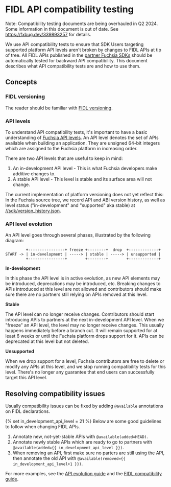 # FIDL API compatibility testing

Note: Compatibility testing documents are being overhauled in Q2
2024.  Some information in this document is out of date. See
https://fxbug.dev/339893257 for details.

We use API compatibility tests to ensure that SDK Users targeting supported platform
API levels aren't broken by changes to FIDL APIs at tip of tree. All FIDL APIs published in
the [partner Fuchsia SDKs][SDK Categories] should be automatically tested for backward API
compatibility. This document describes what API compatibility tests are and how to use
them.

## Concepts

### FIDL versioning

The reader should be familiar with [FIDL versioning].

### API levels

To understand API compatibility tests, it's important to have a basic understanding of
[Fuchsia API levels]. An API level denotes the set of APIs available when building an
application. They are unsigned 64-bit integers which are assigned to the Fuchsia platform
in increasing order.

There are two API levels that are useful to keep in mind:

1. An in-development API level - This is what Fuchsia developers make additive changes to.
2. A stable API level - This level is stable and its surface area will not change.

The current implementation of platform versioning does not yet reflect this:
In the Fuchsia source tree, we record API and ABI version history, as well as level
status ("in-development" and "supported" aka stable) at
[//sdk/version_history.json](/sdk/version_history.json).

### API level evolution

An API level goes through several phases, illustrated by the following diagram:

```
         +----------------+ freeze +--------+  drop  +-------------+
START -> | in-development | -----> | stable | -----> | unsupported |
         +----------------+        +--------+        +-------------+
```

__In-development__

In this phase the API level is in active evolution, as new API elements
may be introduced, deprecations may be introduced, etc.
Breaking changes to APIs introduced at this level are not allowed and contributors
should make sure there are no partners still relying on APIs removed at this level.

__Stable__

The API level can no longer receive changes. Contributors should start introducing
APIs to partners at the next in-development API level. When we "freeze" an API
level, the level may no longer receive changes. This usually happens immediately
before a branch cut. It will remain supported for at least 6 weeks or until
the Fuchsia platform
drops support for it. APIs can be deprecated at this level but not deleted.

__Unsupported__

When we drop support for a level, Fuchsia contributors are free to delete or
modify any APIs at this level, and we
stop running compatibility tests for this level. There's no longer any guarantee
that end users can successfully
target this API level.

## Resolving compatibility issues

Usually compatibility issues can be fixed by adding `@available` annotations on FIDL
declarations.

{% set in_development_api_level = 21 %}
Below are some good guidelines to follow when changing FIDL APIs.

1. Annotate new, not-yet-stable APIs with `@available(added=HEAD)`.
1. Annotate newly stable APIs which are ready to go to partners
   with `@available(added={{ in_development_api_level }})`.
1. When removing an API, first make sure no parters are still using the API, then
   annotate the old API with `@available(removed={{ in_development_api_level+1 }})`.

For more examples, see the [API evolution guide] and the [FIDL compatibility guide].

[FIDL versioning]: /docs/reference/fidl/language/versioning.md
[Fuchsia API levels]: /docs/contribute/governance/rfcs/0002_platform_versioning.md
[SDK Categories]: /docs/contribute/governance/rfcs/0165_sdk_categories.md
[FIDL compatibility guide]: /docs/development/languages/fidl/guides/compatibility/README.md
[API evolution guide]: /docs/development/api/evolution.md